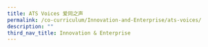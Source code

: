 ```yaml
---
title: ATS Voices 爱同之声
permalink: /co-curriculum/Innovation-and-Enterprise/ats-voices/
description: ""
third_nav_title: Innovation & Enterprise
---
```

